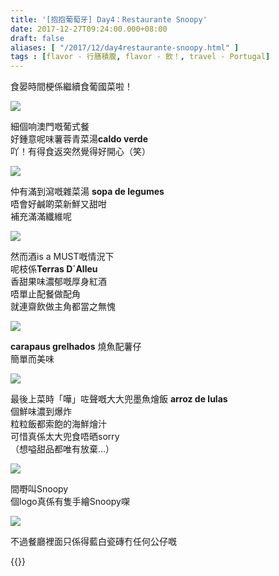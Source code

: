 ```yaml
---
title: '[抱抱葡萄牙] Day4：Restaurante Snoopy'
date: 2017-12-27T09:24:00.000+08:00
draft: false
aliases: [ "/2017/12/day4restaurante-snoopy.html" ]
tags : [flavor - 行膳積腹, flavor - 飲！, travel - Portugal]
---
```


食晏時間梗係繼續食葡國菜啦！  

![](/images/portugal4h1.jpg)

細個响澳門嘅葡式餐  
好鍾意呢味薯蓉青菜湯**caldo verde**  
吖！有得食返突然覺得好開心（笑）  

![](/images/portugal4h2.jpg)

仲有滿到瀉嘅雜菜湯 **sopa de legumes**  
唔會好鹹啲菜新鮮又甜咁  
補充滿滿纖維呢  

![](/images/portugal4h3.jpg)

然而酒is a MUST嘅情況下  
呢枝係**Terras D´Alleu**  
香甜果味濃郁嘅厚身紅酒  
唔單止配餐做配角  
就連齋飲做主角都當之無愧  

![](/images/portugal4h.jpg)

**carapaus grelhados** 燒魚配薯仔  
簡單而美味  

![](/images/portugal4h4.jpg)

最後上菜時「嘩」咗聲嘅大大兜墨魚燴飯 **arroz de lulas**  
個鮮味濃到爆炸  
粒粒飯都索飽的海鮮燴汁  
可惜真係太大兜食唔晒sorry  
（想嗌甜品都唯有放棄...）  

![](/images/portugal4h5.jpg)

間嘢叫Snoopy  
個logo真係有隻手繪Snoopy㗎  

![](/images/portugal4h6.jpg)

不過餐廳裡面只係得藍白瓷磚冇任何公仔嘅  
  
  

{{<portugal>}}  
